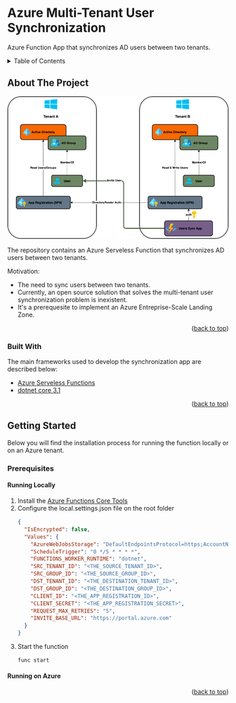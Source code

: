<div id="top"></div>

<!-- TITLE -->
# Azure Multi-Tenant User Synchronization
Azure Function App that synchronizes AD users between two tenants.

<!-- TABLE OF CONTENTS -->
<details>
  <summary>Table of Contents</summary>
  <ol>
    <li>
      <a href="#about-the-project">About The Project</a>
      <ul>
        <li><a href="#built-with">Built With</a></li>
      </ul>
    </li>
    <li>
      <a href="#getting-started">Getting Started</a>
      <ul>
        <li><a href="#prerequisites">Prerequisites</a></li>
        <ul>
          <li><a href="#runninglocally">Running Locally</a></li>
          <li><a href="#runningonazure">Running on Azure</a></li>
        </ul>
      </ul>
    </li>
    <li><a href="#usage">Usage</a></li>
    <li><a href="#contributing">Contributing</a></li>
    <li><a href="#license">License</a></li>
    <li><a href="#contact">Contact</a></li>
    <li><a href="#acknowledgments">Acknowledgments</a></li>
  </ol>
</details>

<!-- ABOUT THE PROJECT -->
## About The Project

![](images/userssync.drawio.png)

The repository contains an Azure Serveless Function that synchronizes AD users between two tenants.

Motivation:
* The need to sync users between two tenants.
* Currently, an open source solution that solves the multi-tenant user synchronization problem is inexistent.
* It's a prerequesite to implement an Azure Entreprise-Scale Landing Zone.

<p align="right">(<a href="#top">back to top</a>)</p>

### Built With

The main frameworks used to develop the synchronization app are described below:

* [Azure Serveless Functions](https://azure.microsoft.com/en-us/services/functions/)
* [dotnet core 3.1](https://dotnet.microsoft.com/)

<p align="right">(<a href="#top">back to top</a>)</p>

<!-- GETTING STARTED -->
## Getting Started

Below you will find the installation process for running the function locally or on an Azure tenant.

### Prerequisites

#### Running Locally

1. Install the [Azure Functions Core Tools](https://docs.microsoft.com/en-us/azure/azure-functions/functions-run-local?tabs=v3%2Clinux%2Ccsharp%2Cportal%2Cbash%2Ckeda#v2)
2. Configure the local.settings.json file on the root folder
    ```json
    {
      "IsEncrypted": false,
      "Values": {
        "AzureWebJobsStorage": "DefaultEndpointsProtocol=https;AccountName=<YOUR_STORAGE_ACCOUNT_NAME>;AccountKey=<YOUR_STORAGE_ACCOUNT_KEY>;EndpointSuffix=core.windows.net",
        "ScheduleTrigger": "0 */5 * * * *",
        "FUNCTIONS_WORKER_RUNTIME": "dotnet",
        "SRC_TENANT_ID": "<THE_SOURCE_TENANT_ID>",
        "SRC_GROUP_ID": "<THE_SOURCE_GROUP_ID>",
        "DST_TENANT_ID": "<THE_DESTINATION_TENANT_ID>",
        "DST_GROUP_ID": "<THE_DESTINATION_GROUP_ID>",
        "CLIENT_ID": "<THE_APP_REGISTRATION_ID>",
        "CLIENT_SECRET": "<THE_APP_REGISTRATION_SECRET>",
        "REQUEST_MAX_RETRIES": "5",
        "INVITE_BASE_URL": "https://portal.azure.com"
      }
    }
    ```
3. Start the function
   ```bash
   func start
   ```

#### Running on Azure
<p align="right">(<a href="#top">back to top</a>)</p>